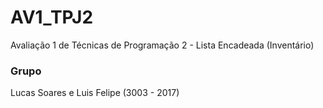 # AV1_TPJ2
Avaliação 1 de Técnicas de Programação 2 - Lista Encadeada (Inventário)

<h3>Grupo</h3>
Lucas Soares e Luis Felipe (3003 - 2017)
